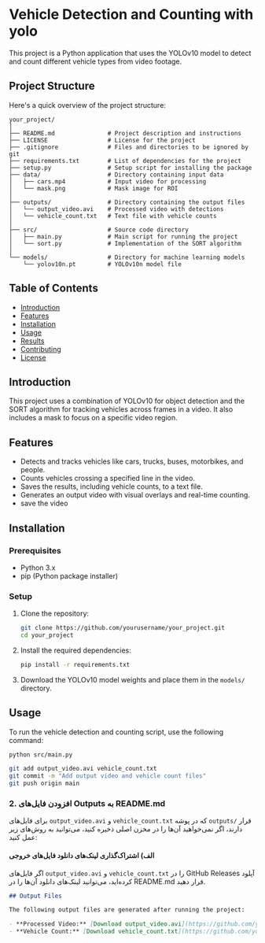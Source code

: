 # Vehicle Detection and Counting with yolo

This project is a Python application that uses the YOLOv10 model to detect and count different vehicle types from video footage.

## Project Structure

Here's a quick overview of the project structure:

```plaintext
your_project/
│
├── README.md               # Project description and instructions
├── LICENSE                 # License for the project
├── .gitignore              # Files and directories to be ignored by git
├── requirements.txt        # List of dependencies for the project
├── setup.py                # Setup script for installing the package
├── data/                   # Directory containing input data
│   ├── cars.mp4            # Input video for processing
│   └── mask.png            # Mask image for ROI
│
├── outputs/                # Directory containing the output files
│   └── output_video.avi    # Processed video with detections
│   └── vehicle_count.txt   # Text file with vehicle counts
│
├── src/                    # Source code directory
│   ├── main.py             # Main script for running the project
│   └── sort.py             # Implementation of the SORT algorithm
│
└── models/                 # Directory for machine learning models
    └── yolov10n.pt         # YOLOv10n model file
```

## Table of Contents
- [Introduction](#introduction)
- [Features](#features)
- [Installation](#installation)
- [Usage](#usage)
- [Results](#results)
- [Contributing](#contributing)
- [License](#license)

## Introduction
This project uses a combination of YOLOv10 for object detection and the SORT algorithm for tracking vehicles across frames in a video. It also includes a mask to focus on a specific video region.

## Features
- Detects and tracks vehicles like cars, trucks, buses, motorbikes, and people.
- Counts vehicles crossing a specified line in the video.
- Saves the results, including vehicle counts, to a text file.
- Generates an output video with visual overlays and real-time counting.
- save the video

## Installation

### Prerequisites
- Python 3.x
- pip (Python package installer)

### Setup
1. Clone the repository:
    ```bash
    git clone https://github.com/yourusername/your_project.git
    cd your_project
    ```

2. Install the required dependencies:
    ```bash
    pip install -r requirements.txt
    ```

3. Download the YOLOv10 model weights and place them in the `models/` directory.

## Usage

To run the vehicle detection and counting script, use the following command:

```bash
python src/main.py

git add output_video.avi vehicle_count.txt
git commit -m "Add output video and vehicle count files"
git push origin main
```




### 2. **افزودن فایل‌های Outputs به README.md**

برای فایل‌های `output_video.avi` و `vehicle_count.txt` که در پوشه `outputs/` قرار دارند، اگر نمی‌خواهید آن‌ها را در مخزن اصلی ذخیره کنید، می‌توانید به روش‌های زیر عمل کنید:

#### الف) **اشتراک‌گذاری لینک‌های دانلود فایل‌های خروجی**

اگر فایل‌های `output_video.avi` و `vehicle_count.txt` را در GitHub Releases آپلود کرده‌اید، می‌توانید لینک‌های دانلود آن‌ها را در README.md قرار دهید.

```markdown
## Output Files

The following output files are generated after running the project:

- **Processed Video:** [Download output_video.avi](https://github.com/yourusername/yourrepo/releases/download/v1.0/output_video.avi)
- **Vehicle Count:** [Download vehicle_count.txt](https://github.com/yourusername/yourrepo/releases/download/v1.0/vehicle_count.txt)

